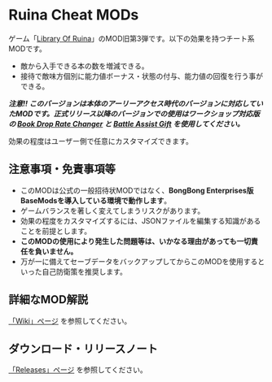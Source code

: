 # Ruina Cheat MODs

ゲーム「[Library Of Ruina](https://store.steampowered.com/app/1256670/Library_Of_Ruina/)」のMOD旧第3弾です。以下の効果を持つチート系MODです。

- 敵から入手できる本の数を増減できる。
- 接待で敵味方個別に能力値ボーナス・状態の付与、能力値の回復を行う事ができる。

***注意!! このバージョンは本体のアーリーアクセス時代のバージョンに対応していたMODです。正式リリース以降のバージョンでの使用はワークショップ対応版の [Book Drop Rate Changer](https://github.com/TanaUmbreon/RuinaBookDropRateChanger) と [Battle Assist Gift](https://github.com/TanaUmbreon/RuinaBattleAssistGift) を使用してください。***

効果の程度はユーザー側で任意にカスタマイズできます。

## 注意事項・免責事項等

- このMODは公式の一般招待状MODではなく、**BongBong Enterprises版BaseModsを導入している環境で動作します**。
- ゲームバランスを著しく変えてしまうリスクがあります。
- 効果の程度をカスタマイズするには、JSONファイルを編集する知識があることを前提とします。
- **このMODの使用により発生した問題等は、いかなる理由があっても一切責任を負いません。**
- 万が一に備えてセーブデータをバックアップしてからこのMODを使用するといった自己防衛策を推奨します。

## 詳細なMOD解説

[「Wiki」ページ](https://github.com/TanaUmbreon/RuinaCheatMods/wiki) を参照してください。

## ダウンロード・リリースノート

[「Releases」ページ](https://github.com/TanaUmbreon/RuinaCheatMods/releases) を参照してください。
